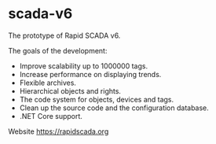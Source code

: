 # scada-v6
The prototype of Rapid SCADA v6.

The goals of the development:
* Improve scalability up to 1000000 tags.
* Increase performance on displaying trends.
* Flexible archives.
* Hierarchical objects and rights.
* The code system for objects, devices and tags.
* Clean up the source code and the configuration database.
* .NET Core support.

Website https://rapidscada.org
